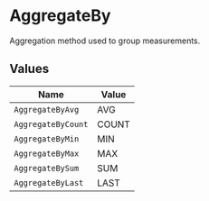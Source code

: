 # AggregateBy

Aggregation method used to group measurements.


## Values

| Name               | Value              |
| ------------------ | ------------------ |
| `AggregateByAvg`   | AVG                |
| `AggregateByCount` | COUNT              |
| `AggregateByMin`   | MIN                |
| `AggregateByMax`   | MAX                |
| `AggregateBySum`   | SUM                |
| `AggregateByLast`  | LAST               |